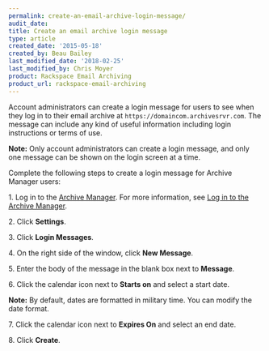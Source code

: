 ```yaml
---
permalink: create-an-email-archive-login-message/
audit_date:
title: Create an email archive login message
type: article
created_date: '2015-05-18'
created_by: Beau Bailey
last_modified_date: '2018-02-25'
last_modified_by: Chris Moyer
product: Rackspace Email Archiving
product_url: rackspace-email-archiving
---
```


Account administrators can create a login message for users to see when they log in to their email archive
at `https://domaincom.archivesrvr.com`. The message can include any kind of useful information including login instructions or terms of use. 

**Note:** Only account administrators can create a login message, and only one message can be shown on the login screen at a
time.

Complete the following steps to create a login message for Archive Manager users:

1\. Log in to the [Archive
    Manager](https://cp.rackspace.com/Login.aspx?ReturnUrl=%2f).
    For more information, see [Log in to the Archive
    Manager](/how-to/log-in-to-the-archive-manager).

2\. Click **Settings**.

3\. Click **Login Messages**.

4\. On the right side of the window, click **New Message**.

5\. Enter the body of the message in the blank box next
    to **Message**.

6\. Click the calendar icon next to **Starts on** and select a start
    date.

**Note:** By default, dates are formatted in military time. You can modify the date format.

7\. Click the calendar icon next to **Expires On** and select an end
    date.

8\. Click **Create**.
